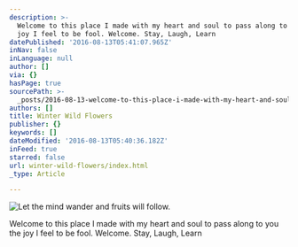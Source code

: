 ```yaml
---
description: >-
  Welcome to this place I made with my heart and soul to pass along to you the
  joy I feel to be fool. Welcome. Stay, Laugh, Learn
datePublished: '2016-08-13T05:41:07.965Z'
inNav: false
inLanguage: null
author: []
via: {}
hasPage: true
sourcePath: >-
  _posts/2016-08-13-welcome-to-this-place-i-made-with-my-heart-and-soul-to-pass.md
authors: []
title: Winter Wild Flowers
publisher: {}
keywords: []
dateModified: '2016-08-13T05:40:36.182Z'
inFeed: true
starred: false
url: winter-wild-flowers/index.html
_type: Article

---
```

![Let the mind wander and fruits will follow.](https://the-grid-user-content.s3-us-west-2.amazonaws.com/4c415f88-beb5-4de3-b744-17a75617fe3c.jpg)

Welcome to this place I made with my heart and soul to pass along to you the joy I feel to be fool. Welcome. Stay, Laugh, Learn